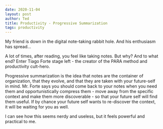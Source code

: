 ```yaml
---
date: 2020-11-04
layout: post
author: Ted
title: Productivity - Progressive Summarization
tags: productivity
---
```

My friend is down in the digital note-taking rabbit hole. And his enthusiasm has spread...

A lot of times, after reading, you feel like taking notes. But why? And to what end? Enter Tiago Forte stage left - the creator of the PARA method and productivity cult-hero. 

Progressive summarization is the idea that notes are the container of organization, that they evolve, and that they are taken with your future-self in mind.  Mr. Forte says you should come back to your notes when you need them and opportunistically compress them - move away from the specific context and make them more discoverable - so that your future self will find them useful. If by chance your future self wants to re-discover the context, it will be waiting for you as well. 

I can see how this seems nerdy and useless, but it feels powerful and practical to me.  
